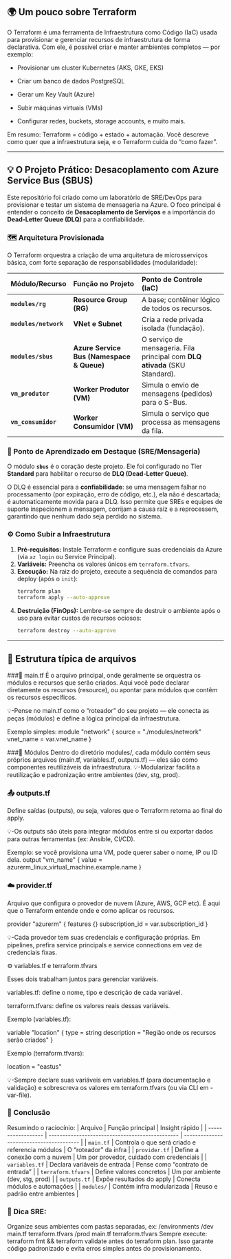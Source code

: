 ## 🌍 Um pouco sobre Terraform


O Terraform é uma ferramenta de Infraestrutura como Código (IaC) usada para provisionar e gerenciar recursos de infraestrutura de forma declarativa.
Com ele, é possível criar e manter ambientes completos — por exemplo:

- Provisionar um cluster Kubernetes (AKS, GKE, EKS)

- Criar um banco de dados PostgreSQL

- Gerar um Key Vault (Azure)

- Subir máquinas virtuais (VMs)

- Configurar redes, buckets, storage accounts, e muito mais.

Em resumo: Terraform = código + estado + automação.
Você descreve como quer que a infraestrutura seja, e o Terraform cuida do “como fazer”.

------------------------------------------------------------------------------------------------------------------------------------------------------------------------------------------------
## 💡 O Projeto Prático: Desacoplamento com Azure Service Bus (SBUS)

Este repositório foi criado como um laboratório de SRE/DevOps para provisionar e testar um sistema de mensageria na Azure. O foco principal é entender o conceito de **Desacoplamento de Serviços** e a importância do **Dead-Letter Queue (DLQ)** para a confiabilidade.

### 🗺️ Arquitetura Provisionada

O Terraform orquestra a criação de uma arquitetura de microsserviços básica, com forte separação de responsabilidades (modularidade):

| Módulo/Recurso | Função no Projeto | Ponto de Controle (IaC) |
| :--- | :--- | :--- |
| **`modules/rg`** | **Resource Group (RG)** | A base; contêiner lógico de todos os recursos. |
| **`modules/network`** | **VNet e Subnet** | Cria a rede privada isolada (fundação). |
| **`modules/sbus`** | **Azure Service Bus (Namespace & Queue)** | O serviço de mensageria. Fila principal com **DLQ ativada** (SKU Standard). |
| **`vm_produtor`** | **Worker Produtor (VM)** | Simula o envio de mensagens (pedidos) para o S-Bus. |
| **`vm_consumidor`** | **Worker Consumidor (VM)** | Simula o serviço que processa as mensagens da fila. |

### 🔑 Ponto de Aprendizado em Destaque (SRE/Mensageria)

O módulo **`sbus`** é o coração deste projeto. Ele foi configurado no Tier **Standard** para habilitar o recurso de **DLQ (Dead-Letter Queue)**.

O DLQ é essencial para a **confiabilidade**: se uma mensagem falhar no processamento (por expiração, erro de código, etc.), ela não é descartada; é automaticamente movida para a DLQ. Isso permite que SREs e equipes de suporte inspecionem a mensagem, corrijam a causa raiz e a reprocessem, garantindo que nenhum dado seja perdido no sistema.

### ⚙️ Como Subir a Infraestrutura

1.  **Pré-requisitos:** Instale Terraform e configure suas credenciais da Azure (via `az login` ou Service Principal).
2.  **Variáveis:** Preencha os valores únicos em `terraform.tfvars`.
3.  **Execução:** Na raiz do projeto, execute a sequência de comandos para deploy (após o `init`):
    ```bash
    terraform plan
    terraform apply --auto-approve
    ```
4.  **Destruição (FinOps):** Lembre-se sempre de destruir o ambiente após o uso para evitar custos de recursos ociosos:
    ```bash
    terraform destroy --auto-approve
    ```

------------------------------------------------------------------------------------------------------------------------------------------------------------------------------------------------

## 📁 Estrutura típica de arquivos

###🧩 main.tf
É o arquivo principal, onde geralmente se orquestra os módulos e recursos que serão criados.
Aqui você pode declarar diretamente os recursos (resource), ou apontar para módulos que contêm os recursos específicos.

💡-Pense no main.tf como o “roteador” do seu projeto — ele conecta as peças (módulos) e define a lógica principal da infraestrutura.

Exemplo simples:
module "network" {
  source = "./modules/network"
  vnet_name = var.vnet_name
}


###🧱 Módulos
Dentro do diretório modules/, cada módulo contém seus próprios arquivos (main.tf, variables.tf, outputs.tf) — eles são como componentes reutilizáveis da infraestrutura.
💡-Modularizar facilita a reutilização e padronização entre ambientes (dev, stg, prod).


### 📤 outputs.tf
Define saídas (outputs), ou seja, valores que o Terraform retorna ao final do apply.

💡-Os outputs são úteis para integrar módulos entre si ou exportar dados para outras ferramentas (ex: Ansible, CI/CD).

Exemplo: se você provisiona uma VM, pode querer saber o nome, IP ou ID dela.
output "vm_name" {
  value = azurerm_linux_virtual_machine.example.name
}


### ☁️ provider.tf
Arquivo que configura o provedor de nuvem (Azure, AWS, GCP etc).
É aqui que o Terraform entende onde e como aplicar os recursos.

provider "azurerm" {
  features {}
  subscription_id = var.subscription_id
}

💡-Cada provedor tem suas credenciais e configuração próprias.
Em pipelines, prefira service principals e service connections em vez de credenciais fixas.


⚙️ variables.tf e terraform.tfvars

Esses dois trabalham juntos para gerenciar variáveis.

variables.tf: define o nome, tipo e descrição de cada variável.

terraform.tfvars: define os valores reais dessas variáveis.

Exemplo (variables.tf):

variable "location" {
  type        = string
  description = "Região onde os recursos serão criados"
}


Exemplo (terraform.tfvars):

location = "eastus"


💡-Sempre declare suas variáveis em variables.tf (para documentação e validação)
e sobrescreva os valores em terraform.tfvars (ou via CLI em -var-file).


### 🚀 Conclusão

Resumindo o raciocínio:
| Arquivo            | Função principal                                | Insight rápido                           |
| ------------------ | ----------------------------------------------- | ---------------------------------------- |
| `main.tf`          | Controla o que será criado e referencia módulos | O “roteador” da infra                    |
| `provider.tf`      | Define a conexão com a nuvem                    | Um por provedor, cuidado com credenciais |
| `variables.tf`     | Declara variáveis de entrada                    | Pense como “contrato de entrada”         |
| `terraform.tfvars` | Define valores concretos                        | Um por ambiente (dev, stg, prod)         |
| `outputs.tf`       | Expõe resultados do apply                       | Conecta módulos e automações             |
| `modules/`         | Contém infra modularizada                       | Reuso e padrão entre ambientes           |

### 💬 Dica SRE:
Organize seus ambientes com pastas separadas, ex:
/environments
  /dev
    main.tf
    terraform.tfvars
  /prod
    main.tf
    terraform.tfvars
Sempre execute:
terraform fmt && terraform validate
antes do terraform plan.
Isso garante código padronizado e evita erros simples antes do provisionamento.
